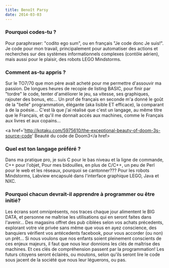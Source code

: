 ```yaml
---
title: Benoît Parsy
date: 2014-03-03
---
```


### Pourquoi codes-tu ?

Pour paraphraser: "codito ego sum", ou en français "Je code donc Je suis!".
Je code pour mon travail, principalement pour automatiser des actions et 
recherches sur des systèmes informationnels complexes (contôle aérien), 
mais aussi pour le plaisir, des robots LEGO Mindstorms.

### Comment as-tu appris ?

Sur le TO7/70 que mon père avait acheté pour me permettre d'assouvir ma passion.
De longues heures de recopie de listing BASIC, pour finir par "tordre" le code,
tenter d'améliorer le jeu, sa vitesse, ses graphiques, rajouter des bonus, etc...
Un prof de français en seconde m'a donné le goût de la "belle" programmation, 
élégante (aka lisible ET efficace), la comparant à de la poésie...
C'est là que j'ai réalisé que c'est un langage, au même titre que le Français,
et qu'il me donnait accés aux machines, comme le Français aux livres et aux copains...

<a href='http://kotaku.com/5975610/the-exceptional-beauty-of-doom-3s-source-code' Beauté du code de Doom3</a href>

### Quel est ton langage préféré ?

Dans ma pratique pro, je suis C pour le bas niveau et la ligne de commande, C++ pour l'objet,
Pour mes bidouilles, en plus de C/C++, un peu de Perl pour le web et les réseaux, pourquoi se cantonner???
Pour les robots Mindstorms, Labview encapsulé dans l'interface graphique LEGO, Java et NXC.

### Pourquoi chacun devrait-il apprendre à programmer ou être initié?

Les écrans sont omniprésents, nos traces chaque jour alimentent le BIG DATA, et personne ne maîtrise les
utilisations qui en seront faites dans l'avenir... Des magasins offret des pub ciblées selon vos achats
précedents, explorant votre vie privée sans même que vous en ayez conscience, des banquiers vérifient 
vos antécedents facebook, pour vous accorder (ou non) un prêt...
Si nous voulons que nos enfants soient pleinement conscients de ces enjeux majeurs, il faut que nous leur
donnions les clés de maîtrise des machines. Et ces clés de compréhension passent par la programmation!
Les futurs citoyens seront éclairés, ou moutons, selon qu'ils seront lire le code sous jacent de la société
que nous leur léguerons, ou pas.
